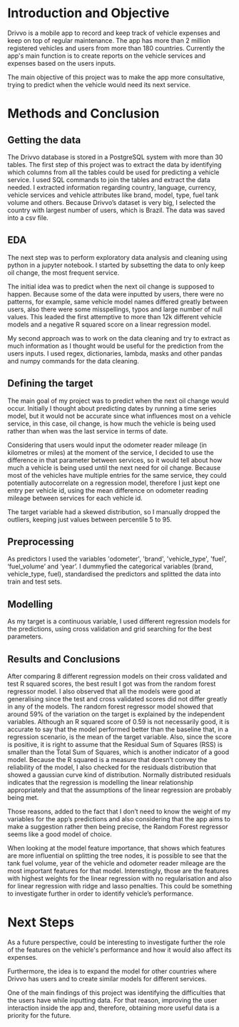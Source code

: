 # Introduction and Objective

Drivvo is a mobile app to record and keep track of vehicle expenses and keep on top of regular maintenance. The app has more than 2 million registered vehicles and users from more than 180 countries. Currently the app's main function is to create reports on the vehicle services and expenses based on the users inputs. 

The main objective of this project was to make the app more consultative, trying to predict when the vehicle would need its next service.


# Methods and Conclusion

## Getting the data

The Drivvo database is stored in a PostgreSQL system with more than 30 tables. The first step of this project was to extract the data by identifying which columns from all the tables could be used for predicting a vehicle service.
I used SQL commands to join the tables and extract the data needed. I extracted information regarding country, language, currency, vehicle services and vehicle attributes like brand, model, type, fuel tank volume and others. Because Drivvo’s dataset is very big, I selected the country with largest number of users, which is Brazil. The data was saved into a csv file.

## EDA

The next step was to perform exploratory data analysis and cleaning using python in a jupyter notebook. I started by subsetting the data to only keep oil change, the most frequent service. 

The initial idea was to predict when the next oil change is supposed to happen.  Because some of the data were inputted by users, there were no patterns, for example, same vehicle model names differed greatly between users, also there were some misspellings, typos and large number of null values. This leaded the first attemptive to more than 12k different vehicle models and a negative R squared score on a linear regression model.

My second approach was to work on the data cleaning and try to extract as much information as I thought would be useful for the prediction from the users inputs. I used regex, dictionaries, lambda, masks and other pandas and numpy commands for the data cleaning.


## Defining the target

The main goal of my project was to predict when the next oil change would occur. Initially I thought about predicting dates by running a time series model, but it would not be accurate since what influences most on a vehicle service, in this case, oil change, is how much the vehicle is being used rather than when was the last service in terms of date. 

Considering  that users would input the odometer reader mileage (in kilometres or miles) at the moment of the service,  I decided to use the difference in that parameter between services, so it would tell about how much a vehicle is being used until the next need for oil change. Because most of the vehicles have multiple entries for the same service, they could potentially autocorrelate on a regression model, therefore I just kept one entry per vehicle id, using the mean difference on odometer reading mileage between services for each vehicle id.

The target variable had a skewed distribution, so I manually dropped the outliers, keeping just values between percentile 5 to 95. 

## Preprocessing 

As predictors I used the variables 'odometer', 'brand', 'vehicle_type', 'fuel', ‘fuel_volume’ and ‘year’.
I dummyfied the categorical variables (brand, vehicle_type, fuel), standardised the predictors and splitted the data into train and test sets.


## Modelling

As my target is a continuous variable, I used different regression models for the predictions, using cross validation and grid searching for the best parameters.

## Results and Conclusions

After comparing 8 different regression models on their cross validated and test R squared scores, the best result I got was from the random forest regressor model. I also observed that all the models were good at generalising since the test and cross validated scores did not differ greatly in any of the models.
The random forest regressor model showed that around 59% of the variation on the target is explained by the independent variables. Although an R squared score of 0.59 is not necessarily good,  it is accurate to say that the model performed better than the baseline that, in a regression scenario, is the mean of the target variable. Also, since the score is positive, it is right to assume that the Residual Sum of Squares (RSS) is smaller than the Total Sum of Squares, which is another indicator of a good model.
Because the R squared is a measure that doesn’t convey the reliability of the model, I also checked for the residuals distribution that showed a gaussian curve kind of distribution. Normally distributed residuals indicates that the regression is modelling the linear relationship appropriately and that the assumptions of the linear regression are probably being met.

Those reasons, added to the fact that I don’t need to know the weight of my variables for the app’s predictions and also considering that the app aims to make a suggestion rather then being precise, the Random Forest regressor seems like a good model of choice.

When looking at the model feature importance, that shows which features are more influential on splitting the tree nodes, it is possible to see that the tank fuel volume, year of the vehicle and odometer reader mileage are the most important features for that model. Interestingly, those are the features with highest weights for the linear regression with no regularisation and also for linear regression with ridge and lasso penalties. This could be something to investigate further in order to identify vehicle’s performance.


# Next Steps

As a future perspective, could be interesting to investigate further the role of the features on the vehicle's performance and how it would also affect its expenses.

Furthermore, the idea is to expand the model for other countries where Drivvo has users and to create similar models for different services.

One of the main findings of this project was identifying the difficulties that the users have while inputting data. For that reason, improving the user interaction inside the app and, therefore, obtaining more useful data is a priority for the future.
